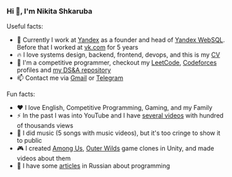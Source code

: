 ### Hi 👋, I'm Nikita Shkaruba

Useful facts:

- 🚀 Currently I work at [Yandex](https://yandex.com/dev/) as a founder and head of [Yandex WebSQL](https://yandex.cloud/en/services/websql). Before that I worked at [vk.com](https://vk.com/about) for 5 years
- 🔥 I love systems design, backend, frontend, devops, and this is my [CV](https://docs.google.com/presentation/d/e/2PACX-1vT-CeGR2pGz7VmANxkZtIWEblyYXIxY6WoYZhywtR-ILLjYP2bW_MS8TWYxFtH6do2PDyQ812Jd5DyK/pub?start=false&loop=false&delayms=60000)
- 🦾 I'm a competitive programmer, checkout my [LeetCode](https://leetcode.com/nikita_shkaruba), [Codeforces](https://codeforces.com/profile/nikita_shkaruba) profiles and [my DS&A repository](https://github.com/NikitaShkaruba/data_structures_and_algorithms)
- 📫 Contact me via [Gmail](sh.sigmaone@gmail.com) or [Telegram](https://t.me/nshkaruba)

Fun facts:

- ❤️ I love English, Competitive Programming, Gaming, and my Family
- ⚡ In the past I was into YouTube and I have [several videos](https://www.youtube.com/@AurelianoShowsTheWorld/videos) with hundred of thousands views
- 🎸 I did music (5 songs with music videos), but it's too cringe to show it to public
- 🎮 I created [Among Us](https://github.com/NikitaShkaruba/among_us_clone), [Outer Wilds](https://github.com/NikitaShkaruba/outer_wilds_clone) game clones in Unity, and made videos about them
- 📰 I have some [articles](https://vk.com/@nsh) in Russian about programming
